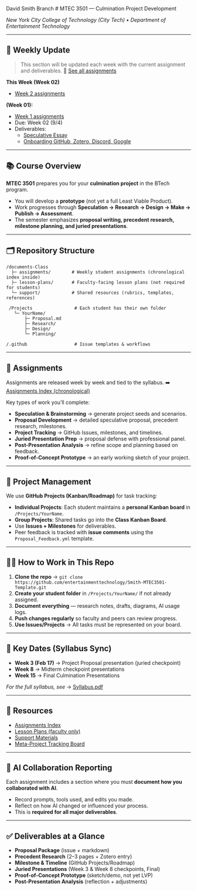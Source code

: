 David Smith Branch # MTEC 3501 — Culmination Project Development

*New York City College of Technology (City Tech) • Department of Entertainment Technology*

---

## 📌 Weekly Update

> This section will be updated each week with the current assignment and deliverables.
> 🔗 [See all assignments](./assignments)

**This Week (Week 02)**
* [Week 2 assignments](./assignments/week02/Brainstorming%20Assignment%20Week%2002.md)

**(Week 01):**

* [Week 1 assignments](./assignments/week01)
* Due: Week 02 (9/4)
* Deliverables:
  * [Speculative Essay](./assignments/week01/01_Speculative_Reflection_Assignment.md)
  * [Onboarding GitHub, Zotero, Discord, Google](./assignments/week01/01-Student_onboarding.md)

---

## 📚 Course Overview

**MTEC 3501** prepares you for your **culmination project** in the BTech program.

* You will develop a **prototype** (not yet a full Least Viable Product).
* Work progresses through **Speculation → Research → Design → Make → Publish → Assessment**.
* The semester emphasizes **proposal writing, precedent research, milestone planning, and juried presentations**.

---

## 🗂️ Repository Structure

```
/documents-Class
  ├─ assignments/        # Weekly student assignments (chronological index inside)
  ├─ lesson-plans/       # Faculty-facing lesson plans (not required for students)
  └─ support/            # Shared resources (rubrics, templates, references)

 /Projects                # Each student has their own folder
   └─ YourName/
       ├─ Proposal.md
       ├─ Research/
       ├─ Design/
       └─ Planning/

/.github                  # Issue templates & workflows
```

---

## 📝 Assignments

Assignments are released week by week and tied to the syllabus.
➡️ [Assignments Index (chronological)](documents-Class/assignments/README.md)

Key types of work you’ll complete:

* **Speculation & Brainstorming** → generate project seeds and scenarios.
* **Proposal Development** → detailed speculative proposal, precedent research, milestones.
* **Project Tracking** → GitHub Issues, milestones, and timelines.
* **Juried Presentation Prep** → proposal defense with professional panel.
* **Post-Presentation Analysis** → refine scope and planning based on feedback.
* **Proof-of-Concept Prototype** → an early working sketch of your project.

---

## 🧰 Project Management

We use **GitHub Projects (Kanban/Roadmap)** for task tracking:

* **Individual Projects**: Each student maintains a **personal Kanban board** in `/Projects/YourName`.
* **Group Projects**: Shared tasks go into the **Class Kanban Board**.
* Use **Issues + Milestones** for deliverables.
* Peer feedback is tracked with **issue comments** using the `Proposal_Feedback.yml` template.

---

## 🧑‍💻 How to Work in This Repo

1. **Clone the repo** → `git clone https://github.com/entertainmenttechnology/Smith-MTEC3501-Template.git`
2. **Create your student folder** in `/Projects/YourName/` if not already assigned.
3. **Document everything** — research notes, drafts, diagrams, AI usage logs.
4. **Push changes regularly** so faculty and peers can review progress.
5. **Use Issues/Projects** → All tasks must be represented on your board.

---

## 📆 Key Dates (Syllabus Sync)

* **Week 3 (Feb 17)** → Project Proposal presentation (juried checkpoint)
* **Week 8** → Midterm checkpoint presentations
* **Week 15** → Final Culmination Presentations

*For the full syllabus, see* → [Syllabus.pdf](documents-Class/Syllabus.pdf)

---

## 📎 Resources

* [Assignments Index](documents-Class/assignments/README.md)
* [Lesson Plans (faculty only)](documents-Class/lesson-plans/)
* [Support Materials](documents-Class/support/)
* [Meta-Project Tracking Board](https://github.com/orgs/CHI-CityTech/projects/)

---

## 🤝 AI Collaboration Reporting

Each assignment includes a section where you must **document how you collaborated with AI**.

* Record prompts, tools used, and edits you made.
* Reflect on how AI changed or influenced your process.
* This is **required for all major deliverables**.

---

## ✅ Deliverables at a Glance

* **Proposal Package** (issue + markdown)
* **Precedent Research** (2–3 pages + Zotero entry)
* **Milestone & Timeline** (GitHub Projects/Roadmap)
* **Juried Presentations** (Week 3 & Week 8 checkpoints, Final)
* **Proof-of-Concept Prototype** (sketch/demo, not yet LVP)
* **Post-Presentation Analysis** (reflection + adjustments)
